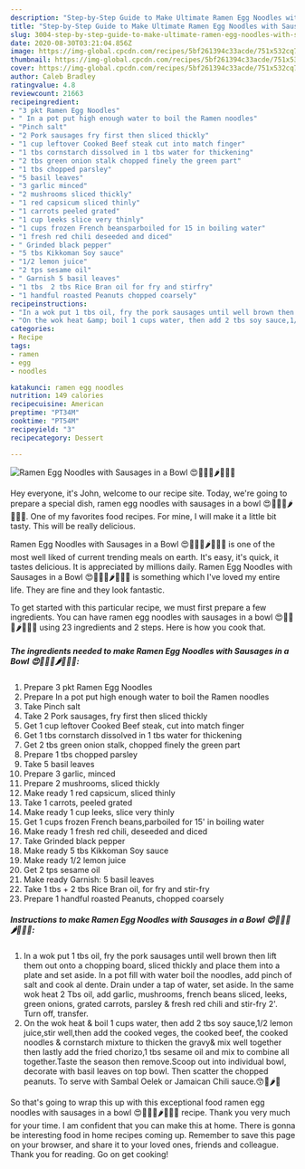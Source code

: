 ```yaml
---
description: "Step-by-Step Guide to Make Ultimate Ramen Egg Noodles with Sausages in a Bowl 😍🐂🐖🍝🌶🥕🍄🥜"
title: "Step-by-Step Guide to Make Ultimate Ramen Egg Noodles with Sausages in a Bowl 😍🐂🐖🍝🌶🥕🍄🥜"
slug: 3004-step-by-step-guide-to-make-ultimate-ramen-egg-noodles-with-sausages-in-a-bowl
date: 2020-08-30T03:21:04.856Z
image: https://img-global.cpcdn.com/recipes/5bf261394c33acde/751x532cq70/ramen-egg-noodles-with-sausages-in-a-bowl-😍🐂🐖🍝🌶🥕🍄🥜-recipe-main-photo.jpg
thumbnail: https://img-global.cpcdn.com/recipes/5bf261394c33acde/751x532cq70/ramen-egg-noodles-with-sausages-in-a-bowl-😍🐂🐖🍝🌶🥕🍄🥜-recipe-main-photo.jpg
cover: https://img-global.cpcdn.com/recipes/5bf261394c33acde/751x532cq70/ramen-egg-noodles-with-sausages-in-a-bowl-😍🐂🐖🍝🌶🥕🍄🥜-recipe-main-photo.jpg
author: Caleb Bradley
ratingvalue: 4.8
reviewcount: 21663
recipeingredient:
- "3 pkt Ramen Egg Noodles"
- " In a pot put high enough water to boil the Ramen noodles"
- "Pinch salt"
- "2 Pork sausages fry first then sliced thickly"
- "1 cup leftover Cooked Beef steak cut into match finger"
- "1 tbs cornstarch dissolved in 1 tbs water for thickening"
- "2 tbs green onion stalk chopped finely the green part"
- "1 tbs chopped parsley"
- "5 basil leaves"
- "3 garlic minced"
- "2 mushrooms sliced thickly"
- "1 red capsicum sliced thinly"
- "1 carrots peeled grated"
- "1 cup leeks slice very thinly"
- "1 cups frozen French beansparboiled for 15 in boiling water"
- "1 fresh red chili deseeded and diced"
- " Grinded black pepper"
- "5 tbs Kikkoman Soy sauce"
- "1/2 lemon juice"
- "2 tps sesame oil"
- " Garnish 5 basil leaves"
- "1 tbs  2 tbs Rice Bran oil for fry and stirfry"
- "1 handful roasted Peanuts chopped coarsely"
recipeinstructions:
- "In a wok put 1 tbs oil, fry the pork sausages until well brown then lift them out onto a chopping board, sliced thickly and place them into a plate and set aside. In a pot fill with water boil the noodles, add pinch of salt and cook al dente. Drain under a tap of water, set aside. In the same wok heat 2 Tbs oil, add garlic, mushrooms, french beans sliced, leeks, green onions, grated carrots, parsley &amp; fresh red chili and stir-fry 2&#39;. Turn off, transfer."
- "On the wok heat &amp; boil 1 cups water, then add 2 tbs soy sauce,1/2 lemon juice,stir well,then add the cooked veges, the cooked beef, the cooked noodles &amp; cornstarch mixture to thicken the gravy&amp; mix well together then lastly add the fried chorizo,1 tbs sesame oil and mix to combine all together.Taste the season then remove.Scoop out into individual bowl, decorate with basil leaves on top bowl. Then scatter the chopped peanuts. To serve with Sambal Oelek or Jamaican Chili sauce.😙🍝🌶🥜"
categories:
- Recipe
tags:
- ramen
- egg
- noodles

katakunci: ramen egg noodles 
nutrition: 149 calories
recipecuisine: American
preptime: "PT34M"
cooktime: "PT54M"
recipeyield: "3"
recipecategory: Dessert

---
```



![Ramen Egg Noodles with Sausages in a Bowl 😍🐂🐖🍝🌶🥕🍄🥜](https://img-global.cpcdn.com/recipes/5bf261394c33acde/751x532cq70/ramen-egg-noodles-with-sausages-in-a-bowl-😍🐂🐖🍝🌶🥕🍄🥜-recipe-main-photo.jpg)

Hey everyone, it's John, welcome to our recipe site. Today, we're going to prepare a special dish, ramen egg noodles with sausages in a bowl 😍🐂🐖🍝🌶🥕🍄🥜. One of my favorites food recipes. For mine, I will make it a little bit tasty. This will be really delicious.

Ramen Egg Noodles with Sausages in a Bowl 😍🐂🐖🍝🌶🥕🍄🥜 is one of the most well liked of current trending meals on earth. It's easy, it's quick, it tastes delicious. It is appreciated by millions daily. Ramen Egg Noodles with Sausages in a Bowl 😍🐂🐖🍝🌶🥕🍄🥜 is something which I've loved my entire life. They are fine and they look fantastic.




To get started with this particular recipe, we must first prepare a few ingredients. You can have ramen egg noodles with sausages in a bowl 😍🐂🐖🍝🌶🥕🍄🥜 using 23 ingredients and 2 steps. Here is how you cook that.

<!--inarticleads1-->

##### The ingredients needed to make Ramen Egg Noodles with Sausages in a Bowl 😍🐂🐖🍝🌶🥕🍄🥜:

1. Prepare 3 pkt Ramen Egg Noodles
1. Prepare  In a pot put high enough water to boil the Ramen noodles
1. Take Pinch salt
1. Take 2 Pork sausages, fry first then sliced thickly
1. Get 1 cup leftover Cooked Beef steak, cut into match finger
1. Get 1 tbs cornstarch dissolved in 1 tbs water for thickening
1. Get 2 tbs green onion stalk, chopped finely the green part
1. Prepare 1 tbs chopped parsley
1. Take 5 basil leaves
1. Prepare 3 garlic, minced
1. Prepare 2 mushrooms, sliced thickly
1. Make ready 1 red capsicum, sliced thinly
1. Take 1 carrots, peeled grated
1. Make ready 1 cup leeks, slice very thinly
1. Get 1 cups frozen French beans,parboiled for 15&#39; in boiling water
1. Make ready 1 fresh red chili, deseeded and diced
1. Take  Grinded black pepper
1. Make ready 5 tbs Kikkoman Soy sauce
1. Make ready 1/2 lemon juice
1. Get 2 tps sesame oil
1. Make ready  Garnish: 5 basil leaves
1. Take 1 tbs + 2 tbs Rice Bran oil, for fry and stir-fry
1. Prepare 1 handful roasted Peanuts, chopped coarsely




<!--inarticleads2-->

##### Instructions to make Ramen Egg Noodles with Sausages in a Bowl 😍🐂🐖🍝🌶🥕🍄🥜:

1. In a wok put 1 tbs oil, fry the pork sausages until well brown then lift them out onto a chopping board, sliced thickly and place them into a plate and set aside. In a pot fill with water boil the noodles, add pinch of salt and cook al dente. Drain under a tap of water, set aside. In the same wok heat 2 Tbs oil, add garlic, mushrooms, french beans sliced, leeks, green onions, grated carrots, parsley &amp; fresh red chili and stir-fry 2&#39;. Turn off, transfer.
1. On the wok heat &amp; boil 1 cups water, then add 2 tbs soy sauce,1/2 lemon juice,stir well,then add the cooked veges, the cooked beef, the cooked noodles &amp; cornstarch mixture to thicken the gravy&amp; mix well together then lastly add the fried chorizo,1 tbs sesame oil and mix to combine all together.Taste the season then remove.Scoop out into individual bowl, decorate with basil leaves on top bowl. Then scatter the chopped peanuts. To serve with Sambal Oelek or Jamaican Chili sauce.😙🍝🌶🥜




So that's going to wrap this up with this exceptional food ramen egg noodles with sausages in a bowl 😍🐂🐖🍝🌶🥕🍄🥜 recipe. Thank you very much for your time. I am confident that you can make this at home. There is gonna be interesting food in home recipes coming up. Remember to save this page on your browser, and share it to your loved ones, friends and colleague. Thank you for reading. Go on get cooking!
